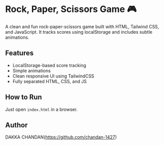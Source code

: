 # Rock, Paper, Scissors Game 🎮

A clean and fun rock-paper-scissors game built with HTML, Tailwind CSS, and JavaScript. It tracks scores using localStorage and includes subtle animations.

## Features
- LocalStorage-based score tracking
- Simple animations
- Clean responsive UI using TailwindCSS
- Fully separated HTML, CSS, and JS

## How to Run
Just open `index.html` in a browser.

## Author
DAKKA CHANDAN(https://github.com/chandan-1427)
